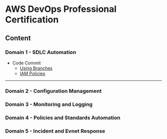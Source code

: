 # AWS DevOps Professional Certification

## Content

### Domain 1 - SDLC Automation
- Code Commit 
    + [Using Branches](https://www.atlassian.com/git/tutorials/using-branches)
    + [IAM Policies](https://docs.aws.amazon.com/codecommit/latest/userguide/auth-and-access-control-iam-identity-based-access-control.html)
-----

### Domain 2 - Configuration Management 
### Domain 3 - Monitoring and Logging
### Domain 4 - Policies and Standards Automation
### Domain 5 - Incident and Evnet Response